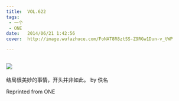 ```yaml
---
title:	VOL.622
tags:
 - 一个
 - ONE
date:	2014/06/21 1:42:56
cover:	http://image.wufazhuce.com/FoNAT8R8ztSS-Z9RGw1Dun-v_tWP

---
```

![](http://image.wufazhuce.com/FoNAT8R8ztSS-Z9RGw1Dun-v_tWP)
---

结局很美妙的事情，开头并非如此。 by 佚名
 
Reprinted from ONE
